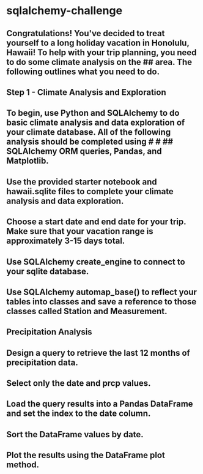 # sqlalchemy-challenge

## Congratulations! You've decided to treat yourself to a long holiday vacation in Honolulu, Hawaii! To help with your trip planning, you need to do some climate analysis on the ## area. The following outlines what you need to do.

## Step 1 - Climate Analysis and Exploration
## To begin, use Python and SQLAlchemy to do basic climate analysis and data exploration of your climate database. All of the following analysis should be completed using #  # ## SQLAlchemy ORM queries, Pandas, and Matplotlib.


## Use the provided starter notebook and hawaii.sqlite files to complete your climate analysis and data exploration.


## Choose a start date and end date for your trip. Make sure that your vacation range is approximately 3-15 days total.


## Use SQLAlchemy create_engine to connect to your sqlite database.


## Use SQLAlchemy automap_base() to reflect your tables into classes and save a reference to those classes called Station and Measurement.



## Precipitation Analysis


## Design a query to retrieve the last 12 months of precipitation data.


## Select only the date and prcp values.


## Load the query results into a Pandas DataFrame and set the index to the date column.


## Sort the DataFrame values by date.


## Plot the results using the DataFrame plot method.
